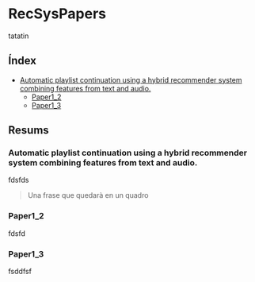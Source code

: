# RecSysPapers

tatatin

## Índex

* [Automatic playlist continuation using a hybrid recommender system combining features from text and audio.
](#Automatic-playlist-continuation-using-a-hybrid-recommender-system-combining-features-from-text-and-audio.)
  * [Paper1_2](#paper1_2)
  * [Paper1_3](#paper1_3)

## Resums

### Automatic playlist continuation using a hybrid recommender system combining features from text and audio.
fdsfds
> Una frase que quedarà en un quadro
### Paper1_2
fdsfd

### Paper1_3
fsddfsf
